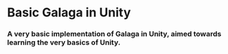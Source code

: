 # Basic Galaga in Unity
### A very basic implementation of Galaga in Unity, aimed towards learning the very basics of Unity.

